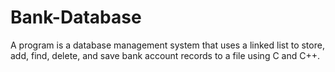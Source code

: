 # Bank-Database
A program is a database management system that uses a linked list to store, add, find, delete, and save bank account records to a file using C and C++.
